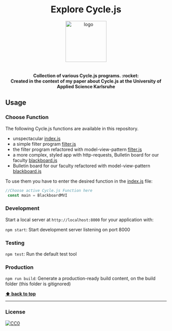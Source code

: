 <h1 align="center">Explore Cycle.js</h1>


<div align="center">
  <img alt="logo" src="https://raw.githubusercontent.com/cyclejs/cyclejs/master/logo.png" width="128">
</div>
<div align="center">
<br/>
<br/>
  <strong>Collection of various Cycle.js programs. :rocket: <br/>
          Created in the context of my paper about Cycle.js at the University of Applied Science Karlsruhe
</strong>
</div>


## Usage

### Choose Function

The following Cycle.js functions are available in this repository.

* unspectacular [index.js](explore-cyclejs/src/helloWorld/helloWorld.js)
* a simple filter program [filter.js](explore-cyclejs/src/filter/filter.js)
* the filter program refactored with model-view-pattern [filter.js](explore-cyclejs/src/filter/filterMVI.js)
* a more complex, styled app with http-requests, Bulletin board for our faculty [blackboard.js](explore-cyclejs/src/blackboard/blackboard.js)
* Bulletin board for our faculty refactored with model-view-pattern [blackboard.js](explore-cyclejs/src/blackboard/blackboardMVI.js)

To use them you have to enter the desired function in the [index.js](src/index.js) file:

```javascript
//Choose active Cycle.js Function here
 const main = BlackboardMVI
```


### Development

Start a local server at `http://localhost:8000` for your application with:

`npm start`: Start development server listening on port 8000

### Testing

`npm test`: Run the default test tool

### Production
`npm run build`: Generate a production-ready build content, on the build folder (this folder is gitignored)

**[:arrow_up: back to top](#explore-cyclejs)**

---
### License
[![CC0](http://i.creativecommons.org/p/zero/1.0/88x31.png)](http://creativecommons.org/publicdomain/zero/1.0/)
